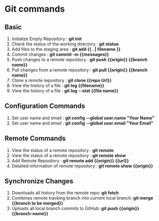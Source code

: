 # Git commands
## Basic
1. Initialize Empty Repository : **git init**
1. Check the status of the working directory : **git status**
1. Add files to the staging area : **git add {{ . | filename }}**
1. Commit changes : **git commit -m {{messages}}**
1. Push changes to a remote repository : **git push {{origin}} {{branch name}}**
1. Pull changes from a remote repository : **git pull {{origin}} {{branch name}}**
1. Clone a remote repository : **git clone {{repo Url}}**
1. View the history of a file : **git log {{filename}}**
1. View the history of a file : **git log --stat {{file name}}**

## Configuration Commands
1. Set user name and email : **git config --global user.name "Your Name"**
2. Set user name and email : **git config --global user.email "Your Email"**

## Remote Commands
1. View the status of a remote repository : **git remote**
1. View the status of a remote repository : **git remote show**
1. Add Remote Repository : **git remote add {{origin}} {{url}}**
1. Detailed information of remote repository : **git remote show {{origin}}**

## Synchronize Changes
1. Downloads all history from the remote repo: **git fetch**
2. Combines remote tracking branch into current local branch: **git merge {{branch to be merged}}**
3. Uploads all local branch commits to GitHub: **git push {{origin}} {{branch-name}}**